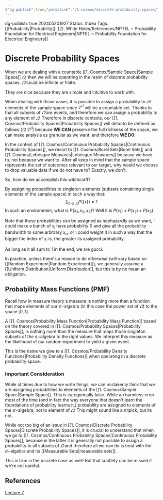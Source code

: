 ```yaml
---
{"dg-publish":true,"permalink":"/1-cosmos/discrete-probability-spaces/"}
---
```


dg-publish: true
202405201927
Status: #idea
Tags: [[Probability\|Probability]], [[2. White Holes/References/NPTEL ~ Probability Foundation for Electrical Engineers\|NPTEL ~ Probability Foundation for Electrical Engineers]]
# Discrete Probability Spaces
When we are dealing with a countable [[1. Cosmos/Sample Space\|Sample Space]] $\varOmega$, then we will be operating in the realm of discrete probability spaces. $\varOmega$ could be infinite or finite.

They are nice because they are simple and intuitive to work with.

When dealing with those cases, it is possible to assign a probability to all elements of the sample space since $2^\varOmega$ will be a countable set. Thanks to that all subsets of $\varOmega$ are events, and therefore we can assign a probability to any element of $\varOmega$. Therefore in discrete contexts, our [[1. Cosmos/Probability Spaces\|Probability Spaces]] will defacto be defined as follows $(\varOmega, 2^\varOmega)$ because **WE CAN** preserve the full richness of the space, we can make analysis as granular as we want, and therefore **WE DO**.

In the context of [[1. Cosmos/Continuous Probability Spaces\|Continuous Probability Spaces]], we resort to [[1. Cosmos/Borel Sets\|Borel Sets]] and [[1. Cosmos/Lebesgue Measures\|Lebesgue Measures]] because we have to, not because we want to. After all keep in mind that the sample space represents the set of outcomes relevant to our target, why would we choose to drop valuable data if we do not have to? Exactly, we don't.

So, how do we accomplish this witchcraft?

By assigning probabilities to singleton elements (subsets containing single elements of the sample space) in such a way that:
$$
\sum_{x\in\varOmega} P(\{x\}) = 1 
$$
In such an environment, what is $P({x_1, x_2, x_3})$? Well it is $P({x_1})+P({x_2})+P({x_3})$. 

Note that these probabilities can be assigned as haphazardly as we want, I could make a bunch of $x_i$ have probability $0$ and give all the probability bandwidth to some arbitrary $x_\alpha$, or I could weight it in such a way that the bigger the index of $x_i$ is, the greater its assigned probability. 

As long as it all sum to $1$ in the end, we are gucci.

In practice, unless there's a reason to do otherwise (will vary based on [[Random Experiment\|Random Experiment]]), we generally assume a [[Uniform Distribution\|Uniform Distribution]], but this is by no mean an obligation. 

## Probability Mass Functions (PMF)
Recall how in measure theory a measure is nothing more than a function that maps elements of our $\sigma-$algebra (in this case the power set of $\varOmega$) to the space $[0,1]$.

A [[1. Cosmos/Probability Mass Function\|Probability Mass Function]] based on the theory covered in [[1. Cosmos/Probability Spaces\|Probability Spaces]], is nothing more than the measure that maps those singleton subsets of the $\sigma-$algebra to the right values. We interpret this measure as the likelihood of our random experiment to yield a given event.

This is the name we give to a [[1. Cosmos/Probability Density Functions\|Probability Density Functions]] when operating in a discrete probability space.

### Important Consideration
While at times due to how we write things, we can mistakenly think that we are assigning probabilities to elements of the [[1. Cosmos/Sample Space\|Sample Space]]. This is categorically false. While an harmless error most of the time (and in fact the way everyone that doesn't learn the foundations of probability learns it,) probability are assigned to elements of the $\sigma-$algebra, not to element of $\varOmega$. This might sound like a nitpick, but its not.

While not too big of an issue in [[1. Cosmos/Discrete Probability Spaces\|Discrete Probability Spaces]], it is crucial to understand that when we go to [[1. Cosmos/Continuous Probability Spaces\|Continuous Probability Spaces]], because in the latter it is generally not possible to assign a probability to all subsets of $\varOmega$ and therefore all we can do is treat with the $\sigma-$algebra and its [[Measurable Sets\|measurable sets]].

This is true in the discrete case as well! But that subtlety can be missed if we're not careful.
## References
[Lecture 7](https://www.youtube.com/watch?v=PseYlBGV_00&list=PLbMVogVj5nJQqGHrpAloTec_lOKsG-foc&index=7)